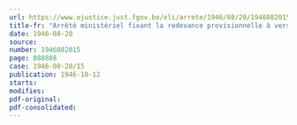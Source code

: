 ```yaml
---
url: https://www.ejustice.just.fgov.be/eli/arrete/1946/08/20/1946082015/justel
title-fr: "Arrêté ministériel fixant la redevance provisionnelle à verser au Conseil professionnel de l'industrie pharmaceutique en liquidation, à partir du 1er juillet 1946"
date: 1946-08-20
source:
number: 1946082015
page: 888888
case: 1946-08-20/15
publication: 1946-10-12
starts:
modifies:
pdf-original:
pdf-consolidated:
---
```


